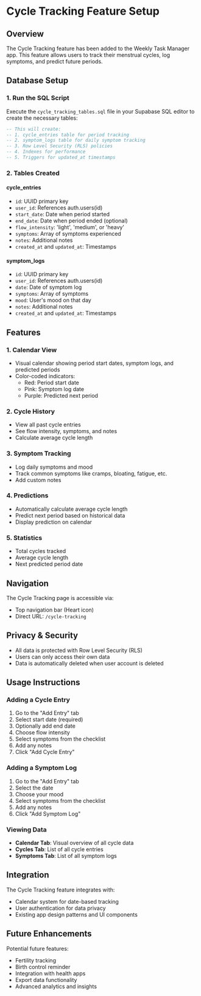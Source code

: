 # Cycle Tracking Feature Setup

## Overview
The Cycle Tracking feature has been added to the Weekly Task Manager app. This feature allows users to track their menstrual cycles, log symptoms, and predict future periods.

## Database Setup

### 1. Run the SQL Script
Execute the `cycle_tracking_tables.sql` file in your Supabase SQL editor to create the necessary tables:

```sql
-- This will create:
-- 1. cycle_entries table for period tracking
-- 2. symptom_logs table for daily symptom tracking
-- 3. Row Level Security (RLS) policies
-- 4. Indexes for performance
-- 5. Triggers for updated_at timestamps
```

### 2. Tables Created

#### cycle_entries
- `id`: UUID primary key
- `user_id`: References auth.users(id)
- `start_date`: Date when period started
- `end_date`: Date when period ended (optional)
- `flow_intensity`: 'light', 'medium', or 'heavy'
- `symptoms`: Array of symptoms experienced
- `notes`: Additional notes
- `created_at` and `updated_at`: Timestamps

#### symptom_logs
- `id`: UUID primary key
- `user_id`: References auth.users(id)
- `date`: Date of symptom log
- `symptoms`: Array of symptoms
- `mood`: User's mood on that day
- `notes`: Additional notes
- `created_at` and `updated_at`: Timestamps

## Features

### 1. Calendar View
- Visual calendar showing period start dates, symptom logs, and predicted periods
- Color-coded indicators:
  - Red: Period start date
  - Pink: Symptom log date
  - Purple: Predicted next period

### 2. Cycle History
- View all past cycle entries
- See flow intensity, symptoms, and notes
- Calculate average cycle length

### 3. Symptom Tracking
- Log daily symptoms and mood
- Track common symptoms like cramps, bloating, fatigue, etc.
- Add custom notes

### 4. Predictions
- Automatically calculate average cycle length
- Predict next period based on historical data
- Display prediction on calendar

### 5. Statistics
- Total cycles tracked
- Average cycle length
- Next predicted period date

## Navigation
The Cycle Tracking page is accessible via:
- Top navigation bar (Heart icon)
- Direct URL: `/cycle-tracking`

## Privacy & Security
- All data is protected with Row Level Security (RLS)
- Users can only access their own data
- Data is automatically deleted when user account is deleted

## Usage Instructions

### Adding a Cycle Entry
1. Go to the "Add Entry" tab
2. Select start date (required)
3. Optionally add end date
4. Choose flow intensity
5. Select symptoms from the checklist
6. Add any notes
7. Click "Add Cycle Entry"

### Adding a Symptom Log
1. Go to the "Add Entry" tab
2. Select the date
3. Choose your mood
4. Select symptoms from the checklist
5. Add any notes
6. Click "Add Symptom Log"

### Viewing Data
- **Calendar Tab**: Visual overview of all cycle data
- **Cycles Tab**: List of all cycle entries
- **Symptoms Tab**: List of all symptom logs

## Integration
The Cycle Tracking feature integrates with:
- Calendar system for date-based tracking
- User authentication for data privacy
- Existing app design patterns and UI components

## Future Enhancements
Potential future features:
- Fertility tracking
- Birth control reminder
- Integration with health apps
- Export data functionality
- Advanced analytics and insights 
